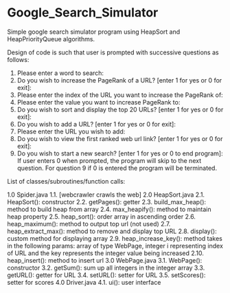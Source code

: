 # Google_Search_Simulator
Simple google search simulator program using HeapSort and HeapPriorityQueue algorithms.

Design of code is such that user is prompted with successive questions as follows:
1.	 Please enter a word to search:
2.	Do you wish to increase the PageRank of a URL? [enter 1 for yes or 0 for exit]:
3.	Please enter the index of the URL you want to increase the PageRank of:
4.	Please enter the value you want to increase PageRank to:
5.	Do you wish to sort and display the top 20 URLs? [enter 1 for yes or 0 for exit]:
6.	Do you wish to add a URL? [enter 1 for yes or 0 for exit]:
7.	Please enter the URL you wish to add:
8.	Do you wish to view the first ranked web url link? [enter 1 for yes or 0 for exit]:
9.	Do you wish to start a new search? [enter 1 for yes or 0 to end program]:
If user enters 0 when prompted, the program will skip to the next question. For question 9 if 0 is entered the program will be terminated.

List of classes/subroutines/function calls:

1.0 	Spider.java
1.1.	[webcrawler crawls the web]
2.0 	HeapSort.java
2.1.	HeapSort(): constructor
2.2.	getPages(): getter
2.3.	build_max_heap(): method to build heap from array
2.4.	max_heapify(): method to maintain heap property
2.5.	heap_sort(): order array in ascending order
2.6.	heap_maximum(): method to output top url (not used)
2.7.	heap_extract_max(): method to remove and display top URL
2.8.	display(): custom method for displaying array
2.9.	heap_increase_key(): method takes in the following params: array of type WebPage, integer i representing index of URL and the key represents the integer value being increased
2.10.	heap_insert(): method to insert url
3.0 	WebPage.java
3.1.	WebPage(): constructor
3.2.	getSum(): sum up all integers in the integer array
3.3.	getURL(): getter for URL
3.4.	setURL(): setter for URL
3.5.	setScores(): setter for scores
4.0 	Driver.java
4.1.	ui(): user interface
